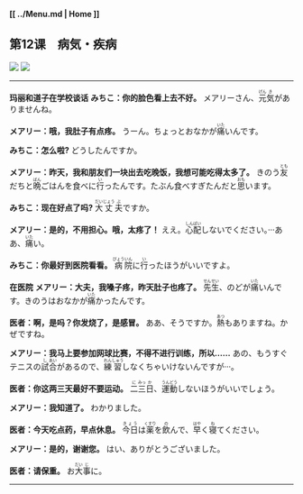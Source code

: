 **[[ ../Menu.md | Home ]]**
## 第12课　病気・疾病
![](src/12-1.PNG)
![](src/12-2.PNG)

---

**玛丽和道子在学校谈话**
**みちこ：你的脸色看上去不好。**
メアリーさん、<ruby>元<rp>(</rp><rt>げん</rt><rp>)</rp></ruby><ruby>気<rp>(</rp><rt>き</rt><rp>)</rp></ruby>がありませんね。

**メアリー：哦，我肚子有点疼。**
うーん。ちょっとおなかが<ruby>痛<rp>(</rp><rt>いた</rt><rp>)</rp></ruby>いんです。

**みちこ：怎么啦?**
どうしたんですか。

**メアリー：昨天，我和朋友们一块出去吃晚饭，我想可能吃得太多了。**
きのう<ruby>友<rp>(</rp><rt>とも</rt><rp>)</rp></ruby>だちと<ruby>晩<rp>(</rp><rt>ばん</rt><rp>)</rp></ruby>ごはんを食べに<ruby>行<rp>(</rp><rt>い</rt><rp>)</rp></ruby>ったんです。たぶん食べすぎたんだと<ruby>思<rp>(</rp><rt>おも</rt><rp>)</rp></ruby>います。

**みちこ：现在好点了吗?**
<ruby>大<rp>(</rp><rt>だい</rt><rp>)</rp></ruby><ruby>丈<rp>(</rp><rt>じょう</rt><rp>)</rp></ruby><ruby>夫<rp>(</rp><rt>ぶ</rt><rp>)</rp></ruby>ですか。

**メアリー：是的，不用担心。哦，太疼了！**
ええ。<ruby>心<rp>(</rp><rt>しん</rt><rp>)</rp></ruby><ruby>配<rp>(</rp><rt>ぱい</rt><rp>)</rp></ruby>しないでください。···ああ、<ruby>痛<rp>(</rp><rt>いた</rt><rp>)</rp></ruby>い。

**みちこ：你最好到医院看看。**
<ruby>病<rp>(</rp><rt>びょう</rt><rp>)</rp></ruby><ruby>院<rp>(</rp><rt>いん</rt><rp>)</rp></ruby>に<ruby>行<rp>(</rp><rt>い</rt><rp>)</rp></ruby>ったほうがいいですよ。

**在医院**
**メアリー：大夫，我嗓子疼，昨天肚子也疼了。**
<ruby>先<rp>(</rp><rt>せん</rt><rp>)</rp></ruby><ruby>生<rp>(</rp><rt>せい</rt><rp>)</rp></ruby>、のどが<ruby>痛<rp>(</rp><rt>いた</rt><rp>)</rp></ruby>いんです。きのうはおなかが<ruby>痛<rp>(</rp><rt>いた</rt><rp>)</rp></ruby>かったんです。

**医者：啊，是吗？你发烧了，是感冒。**
ああ、そうですか。<ruby>熱<rp>(</rp><rt>あつ</rt><rp>)</rp></ruby>もありますね。かぜですね。

**メアリー：我马上要参加网球比赛，不得不进行训练，所以……**
あの、もうすぐテニスの<ruby>試<rp>(</rp><rt>し</rt><rp>)</rp></ruby><ruby>合<rp>(</rp><rt>あい</rt><rp>)</rp></ruby>があるので、<ruby>練<rp>(</rp><rt>れん</rt><rp>)</rp></ruby><ruby>習<rp>(</rp><rt>しゅう</rt><rp>)</rp></ruby>しなくちゃいけないんですが···。

**医者：你这两三天最好不要运动。**
<ruby>二<rp>(</rp><rt>に</rt><rp>)</rp></ruby><ruby>三<rp>(</rp><rt>みっ</rt><rp>)</rp></ruby><ruby>日<rp>(</rp><rt>か</rt><rp>)</rp></ruby>、<ruby>運<rp>(</rp><rt>うん</rt><rp>)</rp></ruby><ruby>動<rp>(</rp><rt>どう</rt><rp>)</rp></ruby>しないほうがいいでしょう。

**メアリー：我知道了。**
わかりました。

**医者：今天吃点药，早点休息。**
<ruby>今日<rp>(</rp><rt>きょう</rt><rp>)</rp></ruby>は<ruby>薬<rp>(</rp><rt>くすり</rt><rp>)</rp></ruby>を<ruby>飲<rp>(</rp><rt>の</rt><rp>)</rp></ruby>んで、<ruby>早<rp>(</rp><rt>はや</rt><rp>)</rp></ruby>く<ruby>寝<rp>(</rp><rt>ね</rt><rp>)</rp></ruby>てください。

**メアリー：是的，谢谢您。**
はい、ありがとうございました。

**医者：请保重。**
お<ruby>大<rp>(</rp><rt>だい</rt><rp>)</rp></ruby><ruby>事<rp>(</rp><rt>じ</rt><rp>)</rp></ruby>に。

---
